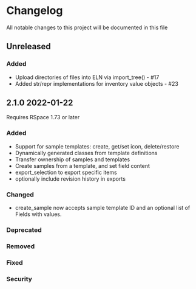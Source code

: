 # Changelog

All notable changes to this project will be documented in this file

## Unreleased

### Added 

- Upload directories of files into ELN via import_tree() - #17
- Added str/repr implementations for inventory value objects - #23

## 2.1.0 2022-01-22

Requires RSpace 1.73 or later

### Added 

- Support for sample templates: create, get/set icon, delete/restore
- Dynamically generated classes from template definitions
- Transfer ownership of samples and templates
- Create samples from a template, and set field content
- export_selection to export specific items
- optionally include revision history in exports

### Changed

- create_sample now accepts sample template ID and an optional list of Fields with values.

### Deprecated

### Removed

### Fixed

### Security

